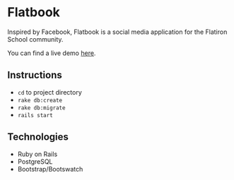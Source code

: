 # Flatbook

Inspired by Facebook, Flatbook is a social media application for the Flatiron School community.

You can find a live demo [here](https://flatbook-042417.herokuapp.com/).

## Instructions

* ```cd``` to project directory
* ```rake db:create```
* ```rake db:migrate```
* ```rails start```

## Technologies

* Ruby on Rails
* PostgreSQL
* Bootstrap/Bootswatch
